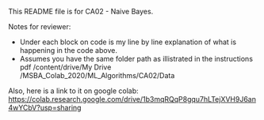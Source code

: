 This README file is for CA02 - Naive Bayes.

Notes for reviewer:
- Under each block on code is my line by line explanation of what is happening in the code above.
- Assumes you have the same folder path as illistrated in the instructions pdf /content/drive/My Drive
/MSBA_Colab_2020/ML_Algorithms/CA02/Data

Also, here is a link to it on google colab: https://colab.research.google.com/drive/1b3mqRQqP8gqu7hLTejXVH9J6an4wYCbV?usp=sharing

